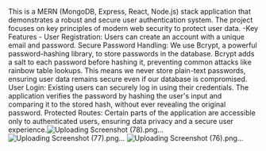 This is a MERN (MongoDB, Express, React, Node.js) stack application that demonstrates a robust and secure user authentication system. The project focuses on key principles of modern web security to protect user data.
-Key Features -
User Registration: Users can create an account with a unique email and password.
Secure Password Handling: We use Bcrypt, a powerful password-hashing library, to store passwords in the database. Bcrypt adds a salt to each password before hashing it, preventing common attacks like rainbow table lookups. This means we never store plain-text passwords, ensuring user data remains secure even if our database is compromised.
User Login: Existing users can securely log in using their credentials. The application verifies the password by hashing the user's input and comparing it to the stored hash, without ever revealing the original password.
Protected Routes: Certain parts of the application are accessible only to authenticated users, ensuring data privacy and a secure user experience.![Uploading Screenshot (78).png…]()
![Uploading Screenshot (77).png…]()
![Uploading Screenshot (76).png…]()
